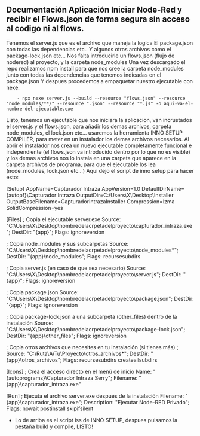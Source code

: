## Documentación Aplicación Iniciar Node-Red y recibir el Flows.json de forma segura sin acceso al codigo ni al flows.

Tenemos el server.js que es el archivo que maneja la logica
El package.json con todas las dependencias etc..
Y algunos otros archivos como el package-lock.json etc...
Nos falta introducirle un flows.json (flujo de nodered) al proyecto, y la carpeta node_modules
Una vez descargado el repo realizamos npm install para que nos cree la carpeta node_modules junto con todas las dependencias que tenemos indicadas en el package.json
Y despues procedemos a empaquetar nuestro ejecutable con nexe:

        - npx nexe server.js --build --resource "flows.json" --resource "node_modules/**/" --resource ".json" --resource "*.js" -o aqui-va-el-nombre-del-ejecutable.exe 

Listo, tenemos un ejecutable que nos iniciara la aplicacion, van incrustados el server.js y el flows.json, para añadir los demas archivos, carpeta node_modules, el lock.json etc...
usaremos la herramienta INNO SETUP COMPILER, para meter en un instalador los demas archivos necesarios. Al abrir el instalador nos crea un nuevo ejecutable completamente funcional e independiente (el flows.json va introducido dentro por lo que no es visible) y los demas archivos nos lo instala en una carpeta que aparece en la carpeta archivos de programa, para que el ejecutable los lea (node_modules, lock.json etc...)
Aquí dejo el script de inno setup para hacer esto: 

[Setup]
AppName=Capturador Intraza 
AppVersion=1.0
DefaultDirName={autopf}\Capturador Intraza 
OutputDir=C:\Users\X\Desktop\Installer
OutputBaseFilename=CapturadorIntrazaInstaller
Compression=lzma
SolidCompression=yes

[Files]
; Copia el ejecutable server.exe
Source: "C:\Users\X\Desktop\nombredelacrpetadelproyecto\capturador_intraza.exe"; DestDir: "{app}"; Flags: ignoreversion

; Copia node_modules y sus subcarpetas
Source: "C:\Users\X\Desktop\nombredelacrpetadelproyecto\node_modules\*"; DestDir: "{app}\node_modules"; Flags: recursesubdirs

; Copia server.js (en caso de que sea necesario)
Source: "C:\Users\X\Desktop\nombredelacrpetadelproyecto\server.js"; DestDir: "{app}"; Flags: ignoreversion

; Copia package.json
Source: "C:\Users\X\Desktop\nombredelacrpetadelproyecto\package.json"; DestDir: "{app}"; Flags: ignoreversion

; Copia package-lock.json a una subcarpeta (other_files) dentro de la instalación
Source: "C:\Users\X\Desktop\nombredelacrpetadelproyecto\package-lock.json"; DestDir: "{app}\other_files"; Flags: ignoreversion

; Copia otros archivos que necesites en tu instalación (si tienes más)
; Source: "C:\Ruta\A\Tu\Proyecto\otros_archivos\*"; DestDir: "{app}\otros_archivos"; Flags: recursesubdirs createallsubdirs

[Icons]
; Crea el acceso directo en el menú de inicio
Name: "{autoprograms}\Capturador Intraza Serry"; Filename: "{app}\capturador_intraza.exe"

[Run]
; Ejecuta el archivo server.exe después de la instalación
Filename: "{app}\capturador_intraza.exe"; Description: "Ejecutar Node-RED Privado"; Flags: nowait postinstall skipifsilent





- Lo de arriba es el script iss de INNO SETUP, despues pulsamos la pestaña build y compile, LISTO!
